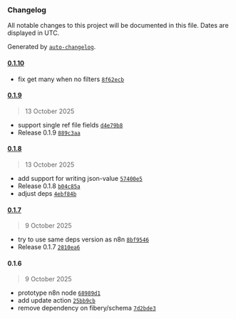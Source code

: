 ### Changelog

All notable changes to this project will be documented in this file. Dates are displayed in UTC.

Generated by [`auto-changelog`](https://github.com/CookPete/auto-changelog).

#### [0.1.10](https://github.com/Fibery-inc/n8n-nodes-fibery/compare/0.1.9...0.1.10)

- fix get many when no filters [`8f62ecb`](https://github.com/Fibery-inc/n8n-nodes-fibery/commit/8f62ecbf0a5adf27d0f0c09fc964456ed159e25c)

#### [0.1.9](https://github.com/Fibery-inc/n8n-nodes-fibery/compare/0.1.8...0.1.9)

> 13 October 2025

- support single ref file fields [`d4e79b8`](https://github.com/Fibery-inc/n8n-nodes-fibery/commit/d4e79b878c94df5ffcb47700219206a55ba879cf)
- Release 0.1.9 [`889c3aa`](https://github.com/Fibery-inc/n8n-nodes-fibery/commit/889c3aa3c9fa4d4928021b2780e36ab998a2758b)

#### [0.1.8](https://github.com/Fibery-inc/n8n-nodes-fibery/compare/0.1.7...0.1.8)

> 13 October 2025

- add support for writing json-value [`57400e5`](https://github.com/Fibery-inc/n8n-nodes-fibery/commit/57400e59a993bd44c91f4605bfc07cffea6e248d)
- Release 0.1.8 [`b04c85a`](https://github.com/Fibery-inc/n8n-nodes-fibery/commit/b04c85ae875a85439d89b6ae3538ff3182c3c2d5)
- adjust deps [`4ebf84b`](https://github.com/Fibery-inc/n8n-nodes-fibery/commit/4ebf84b5e64be2b184bbdec4ceaba60d7a5a5b41)

#### [0.1.7](https://github.com/Fibery-inc/n8n-nodes-fibery/compare/0.1.6...0.1.7)

> 9 October 2025

- try to use same deps version as n8n [`8bf9546`](https://github.com/Fibery-inc/n8n-nodes-fibery/commit/8bf95460e54ecba5674dbe1ea600ef2ace726083)
- Release 0.1.7 [`2810ea6`](https://github.com/Fibery-inc/n8n-nodes-fibery/commit/2810ea6a8f2ea9f1a4481602112407a73244cac0)

#### 0.1.6

> 9 October 2025

- prototype n8n node [`68989d1`](https://github.com/Fibery-inc/n8n-nodes-fibery/commit/68989d10723bcc8b291b20ccd7c544b7c9cd4f92)
- add update action [`25bb9cb`](https://github.com/Fibery-inc/n8n-nodes-fibery/commit/25bb9cb513a84355b44c51f7bb9f27bb9fe6c670)
- remove dependency on fibery/schema [`7d2bde3`](https://github.com/Fibery-inc/n8n-nodes-fibery/commit/7d2bde336033251d854b318b3a00fa392f3de83b)
